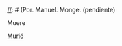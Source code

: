 [//]: # (bitecito iba a comer espagueti frio, pero entró en huelga de hambre por no tener comida "nueva y suculenta".Así que empezó a alucinar y oír voces de algún lugar de los ceros)
[//]: # (Por. Manuel. Monge. (pendiente)

Muere

[Murió](muerte-de-bitecito.md)
